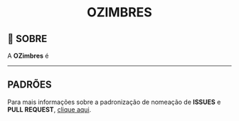 <div name="readme-top" align=center>
  <h1>OZIMBRES</h1>
</div>

## 📌 SOBRE

A **OZimbres** é

---

## PADRÕES

Para mais informações sobre a padronização de nomeação de **ISSUES** e **PULL REQUEST**, [clique aqui](https://github.com/OZimbres/.github?tab=readme-ov-file#padr%C3%B5es).
